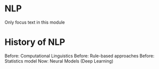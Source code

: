 # NLP
Only focus text in this module
# History of NLP
Before: Computational Linguistics
Before: Rule-based approaches
Before: Statistics model
Now: Neural Models (Deep Learning)
